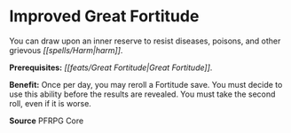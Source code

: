 ﻿---
cssclass: [feats]

---
# Improved Great Fortitude

You can draw upon an inner reserve to resist diseases, poisons, and other grievous _[[spells/Harm|harm]]_.

**Prerequisites:** _[[feats/Great Fortitude|Great Fortitude]]_.

**Benefit:** Once per day, you may reroll a Fortitude save. You must decide to use this ability before the results are revealed. You must take the second roll, even if it is worse.

**Source** PFRPG Core